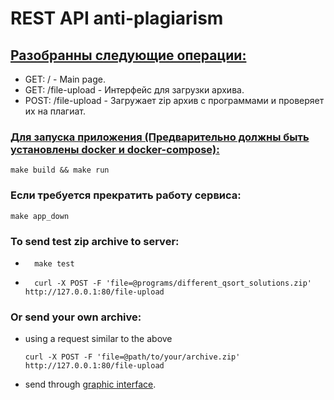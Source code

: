 # REST API anti-plagiarism

## <u>Разобранны следующие операции:</u>
- GET:       /                    - Main page.
- GET:       /file-upload         - Интерфейс для загрузки архива.
- POST:      /file-upload         - Загружает zip архив с программами и проверяет их на плагиат.

### <u>Для запуска приложения (Предварительно должны быть установлены docker и docker-compose):</u>
```
make build && make run
```

### Если требуется прекратить работу сервиса:
```
make app_down
```

### To send test zip archive to server:

- ```
    make test
    ```

- ```
    curl -X POST -F 'file=@programs/different_qsort_solutions.zip' http://127.0.0.1:80/file-upload
    ```
### Or send your own archive:
- using a request similar to the above
    ```
    curl -X POST -F 'file=@path/to/your/archive.zip' http://127.0.0.1:80/file-upload
    ```

- send through [graphic interface](http://127.0.0.1:80/).